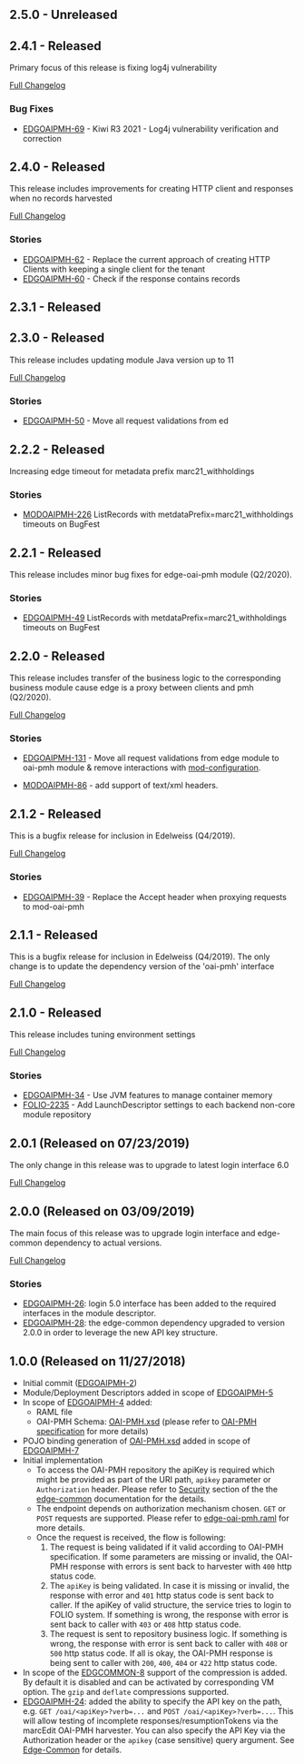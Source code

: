 ## 2.5.0 - Unreleased

## 2.4.1 - Released

Primary focus of this release is fixing log4j vulnerability

[Full Changelog](https://github.com/folio-org/edge-oai-pmh/compare/v2.4.0...v2.4.1)

### Bug Fixes
* [EDGOAIPMH-69](https://issues.folio.org/browse/EDGOAIPMH-69) - Kiwi R3 2021 - Log4j vulnerability verification and correction

## 2.4.0 - Released

This release includes improvements for creating HTTP client and responses when no records harvested

[Full Changelog](https://github.com/folio-org/edge-oai-pmh/compare/v2.3.1...v2.4.0)

### Stories
* [EDGOAIPMH-62](https://issues.folio.org/browse/EDGOAIPMH-62) - Replace the current approach of creating HTTP Clients with keeping a single client for the tenant
* [EDGOAIPMH-60](https://issues.folio.org/browse/EDGOAIPMH-60) - Check if the response contains records

## 2.3.1 - Released

## 2.3.0 - Released

This release includes updating module Java version up to 11

[Full Changelog](https://github.com/folio-org/edge-oai-pmh/compare/v2.2.0...v2.3.0)

### Stories
* [EDGOAIPMH-50](https://issues.folio.org/browse/EDGOAIPMH-50) - Move all request validations from ed

## 2.2.2 - Released

Increasing edge timeout for metadata prefix marc21_withholdings

### Stories
* [MODOAIPMH-226](https://issues.folio.org/browse/MODOAIPMH-226) ListRecords with metdataPrefix=marc21_withholdings timeouts on BugFest

## 2.2.1 - Released

This release includes minor bug fixes for edge-oai-pmh module (Q2/2020).

### Stories
* [EDGOAIPMH-49](https://issues.folio.org/browse/EDGOAIPMH-49) ListRecords with metdataPrefix=marc21_withholdings timeouts on BugFest

## 2.2.0 - Released

This release includes transfer of the business logic to the corresponding business module cause edge is a proxy between clients and pmh  (Q2/2020). 

[Full Changelog](https://github.com/folio-org/edge-oai-pmh/compare/v2.1.2...v2.2.0)

### Stories
* [EDGOAIPMH-131](https://issues.folio.org/browse/MODOAIPMH-131) - Move all request validations from edge module to oai-pmh module & remove interactions with [mod-configuration](https://github.com/folio-org/mod-configuration).

* [MODOAIPMH-86](https://issues.folio.org/browse/MODOAIPMH-86) - add support of text/xml headers.

## 2.1.2 - Released

This is a bugfix release for inclusion in Edelweiss (Q4/2019). 

[Full Changelog](https://github.com/folio-org/edge-oai-pmh/compare/v2.1.1...v2.1.2)

### Stories
* [EDGOAIPMH-39](https://issues.folio.org/browse/EDGOAIPMH-39) - Replace the Accept header when proxying requests to mod-oai-pmh

## 2.1.1 - Released

This is a bugfix release for inclusion in Edelweiss (Q4/2019).  The only change is to update the dependency version of the 'oai-pmh' interface

[Full Changelog](https://github.com/folio-org/edge-oai-pmh/compare/v2.1.0...v2.1.1)

## 2.1.0 - Released

This release includes tuning environment settings

[Full Changelog](https://github.com/folio-org/edge-oai-pmh/compare/v2.0.1...v2.1.0)

### Stories
* [EDGOAIPMH-34](https://issues.folio.org/browse/EDGOAIPMH-34) - Use JVM features to manage container memory
* [FOLIO-2235](https://issues.folio.org/browse/FOLIO-2235) - Add LaunchDescriptor settings to each backend non-core module repository

## 2.0.1 (Released on 07/23/2019)

The only change in this release was to upgrade to latest login interface 6.0

[Full Changelog](https://github.com/folio-org/edge-oai-pmh/compare/v2.0.0...v2.0.1)

## 2.0.0 (Released on 03/09/2019)

The main focus of this release was to upgrade login interface and edge-common dependency to actual versions.

[Full Changelog](https://github.com/folio-org/edge-oai-pmh/compare/v1.0.0...v2.0.0)

### Stories
 * [EDGOAIPMH-26](https://issues.folio.org/browse/EDGOAIPMH-26): login 5.0 interface has been added to the required interfaces in the module descriptor.
 * [EDGOAIPMH-28](https://issues.folio.org/browse/EDGOAIPMH-28): the edge-common dependency upgraded to version 2.0.0 in order to leverage the new API key structure.

## 1.0.0 (Released on 11/27/2018)
 * Initial commit ([EDGOAIPMH-2](https://issues.folio.org/projects/EDGOAIPMH/issues/EDGOAIPMH-2))
 * Module/Deployment Descriptors added in scope of [EDGOAIPMH-5](https://issues.folio.org/projects/EDGOAIPMH/issues/EDGOAIPMH-5)
 * In scope of [EDGOAIPMH-4](https://issues.folio.org/projects/EDGOAIPMH/issues/EDGOAIPMH-4) added:
    + RAML file
    + OAI-PMH Schema: [OAI-PMH.xsd](http://www.openarchives.org/OAI/2.0/OAI-PMH.xsd) (please refer to [OAI-PMH specification](http://www.openarchives.org/OAI/openarchivesprotocol.html#OAIPMHschema) for more details)
 * POJO binding generation of [OAI-PMH.xsd](http://www.openarchives.org/OAI/2.0/OAI-PMH.xsd) added in scope of [EDGOAIPMH-7](https://issues.folio.org/projects/EDGOAIPMH/issues/EDGOAIPMH-7)
 * Initial implementation
    + To access the OAI-PMH repository the apiKey is required which might be provided as part of the URI path, `apikey` parameter or `Authorization` header. Please refer to [Security](https://github.com/folio-org/edge-common#security) section of the the [edge-common](https://github.com/folio-org/edge-common/blob/master/README.md) documentation for the details.
    + The endpoint depends on authorization mechanism chosen. `GET` or `POST` requests are supported. Please refer to [edge-oai-pmh.raml](ramls/edge-oai-pmh.raml) for more details.
    + Once the request is received, the flow is following:
      1. The request is being validated if it valid according to OAI-PMH specification. If some parameters are missing or invalid, the OAI-PMH response with errors is sent back to harvester with `400` http status code.
      2. The `apiKey` is being validated. In case it is missing or invalid, the response with error and `401` http status code is sent back to caller. If the apiKey of valid structure, the service tries to login to FOLIO system. If something is wrong, the response with error is sent back to caller with `403` or `408` http status code.
      3. The request is sent to repository business logic. If something is wrong, the response with error is sent back to caller with `408` or `500` http status code. If all is okay, the OAI-PMH response is being sent to caller with `200`, `400`, `404` or `422` http status code.
 * In scope of the [EDGCOMMON-8](https://issues.folio.org/browse/EDGCOMMON-8) support of the compression is added. By default it is disabled and can be activated by corresponding VM option. The `gzip` and `deflate` compressions supported.
 * [EDGOAIPMH-24](https://issues.folio.org/browse/EDGOAIPMH-24): added the ability to specify the API key on the path, e.g. `GET /oai/<apiKey>?verb=...` and `POST /oai/<apiKey>?verb=...`.  This will allow testing of incomplete responses/resumptionTokens via the marcEdit OAI-PMH harvester.  You can also specify the API Key via the Authorization header or the `apikey` (case sensitive) query argument.  See [Edge-Common](https://github.com/folio-org/edge-common/#api-key-sources) for details.
